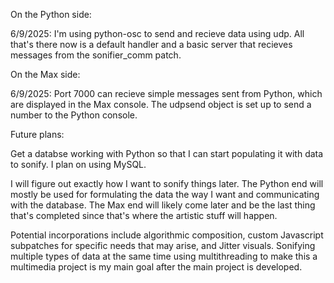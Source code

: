 On the Python side:

6/9/2025: I'm using python-osc to send and recieve data using udp. All that's there now is a default handler and a basic server that recieves messages from the sonifier_comm patch. 

On the Max side:

6/9/2025: Port 7000 can recieve simple messages sent from Python, which are displayed in the Max console. The udpsend object is set up to send a number to the Python console. 

Future plans:

Get a databse working with Python so that I can start populating it with data to sonify. I plan on using MySQL. 

I will figure out exactly how I want to sonify things later. The Python end will mostly be used for formulating the data the way I want and communicating with the database. 
The Max end will likely come later and be the last thing that's completed since that's where the artistic stuff will happen. 

Potential incorporations include algorithmic composition, custom Javascript subpatches for specific needs that may arise, and Jitter visuals. 
Sonifying multiple types of data at the same time using multithreading to make this a multimedia project is my main goal after the main project is developed. 
